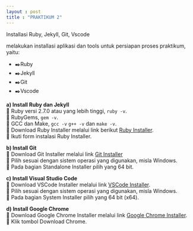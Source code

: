```yaml
---
layout : post
title : "PRAKTIKUM 2"
---
```


Installasi Ruby, Jekyll, Git, Vscode

melakukan installasi aplikasi dan tools untuk persiapan proses praktikum, yaitu: 
- ✒️Ruby
- ✒️Jekyll
- ✒️Git
- ✒️Vscode

**a) Install Ruby dan Jekyll**  
📌 Ruby versi 2.7.0 atau yang lebih tinggi, `ruby -v`.  
📌 RubyGems, `gem -v`.  
📌 GCC dan Make, `gcc -v` `g++ -v` dan `make -v`.  
📌 Download Ruby Installer melalui link berikut [Ruby Installer](https://rubyinstaller.org/).  
📌 Ikuti form instalasi Ruby Installer.  

**b) Install Git**  
📌 Download Git Installer melalui link [Git Installer](https://git-scm.com/downloads)  
📌 Pilih sesuai dengan sistem operasi yang digunakan, misla Windows.  
📌 Pada bagian Standalone Installer pilih yang 64 bit.  

**c) Install Visual Studio Code**  
📌 Download VSCode Installer melalui link [VSCode Installer](https://code.visualstudio.com/Download).  
📌 Pilih sesuai dengan sistem operasi yang digunakan, misla Windows.  
📌 Pada bagian System Installer pilih yang 64 bit (x64).  

**d) Install Google Chrome**  
📌 Download Google Chrome Installer melalui link [Google Chrome Installer](https://www.google.com/chrome/).  
📌 Klik tombol Download Chrome.  
